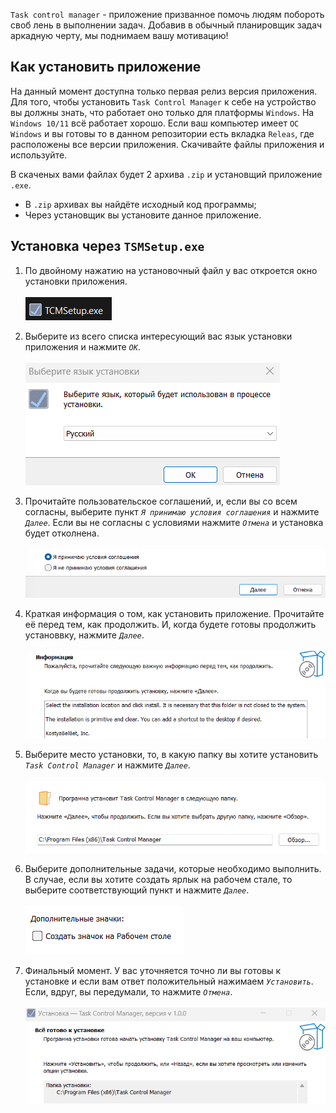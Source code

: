 `Task control manager` - приложение призванное помочь людям побороть своб лень в выполнении задач. Добавив в обычный планировщик задач аркадную черту, мы поднимаем вашу мотивацию!

## Как установить приложение
На данный момент доступна только первая релиз версия приложения. Для того, чтобы установить `Task Control Manager` к себе на устройство вы должны знать, 
что работает оно только для платформы `Windows`. На `Windows 10/11` всё работает хорошо. Если ваш компьютер имеет `ОС Windows` и вы готовы то в данном репозитории есть вкладка `Releas`, где расположены все версии приложения. Скачивайте файлы приложения и используйте.

В скаченых вами файлах будет 2 архива `.zip` и установщий приложение `.exe`.
 - В `.zip` архивах вы найдёте исходный код программы;
 - Через установщик вы установите данное приложение.

 ## Установка через `TSMSetup.exe`
 1. По двойному нажатию на установочный файл у вас откроется окно установки приложения. </br> </br>
 ![alt text](ReadMe.mdImg/image.png) </br>
 
 2. Выберите из всего списка интересующий вас язык установки приложения и нажмите _`ОК`_. </br> </br>
 ![alt text](ReadMe.mdImg/image-1.png) </br>
 
 3. Прочитайте пользовательское соглашений, и, если вы со всем согласны, выберите пункт _`Я принимаю условия соглашения`_ и нажмите _`Далее`_. Если вы не согласны с условиями нажмите _`Отмена`_ и установка будет отколнена. </br> </br>
 ![alt text](ReadMe.mdImg/image-2.png) </br>
 
 4. Краткая информация о том, как установить приложение. Прочитайте её перед тем, как продолжить. И, когда будете готовы продолжить установвку, нажмите _`Далее`_. </br> </br>
 ![alt text](ReadMe.mdImg/image-3.png) </br>
 
 5. Выберите место установки, то, в какую папку вы хотите установить _`Task Control Manager`_ и нажмите _`Далее`_. </br> </br>
 ![alt text](ReadMe.mdImg/image-4.png) </br>
 
 6. Выберите дополнительные задачи, которые необходимо выполнить. В случае, если вы хотите создать ярлык на рабочем стале, то выберите соответствующий пункт и нажмите _`Далее`_. </br> </br>
 ![alt text](ReadMe.mdImg/image-5.png) </br>
 
 7. Финальный момент. У вас уточняется точно ли вы готовы к установке и если вам ответ положительный нажимаем _`Установить`_. Если, вдруг, вы передумали, то нажмите _`Отмена`_. </br> </br>
 ![alt text](ReadMe.mdImg/image-6.png) </br>

 